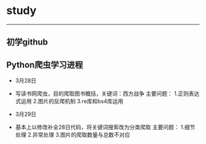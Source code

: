 # study
----------------------
初学github
--------------
##  Python爬虫学习进程
- 3月28日
- 	写读书网爬虫，目的爬取图书概括，关键词：西方战争
	主要问题：
		1.正则表达式运用
		2.图片的反爬机制
		3.re库和bs4库运用

- 3月29日
- 基本上以修改补全28日代码，将关键词搜索改为分类爬取
	主要问题：
    	1.细节处理
    	2.异常处理
    	3.图片的爬取数量与总数不对应

